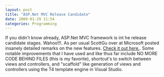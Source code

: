 ```yaml
---
layout: post
title: "ASP.Net MVC Release Candidate"
date: 2009-01-29 11:54
categories: Programming
---
```


If you didn't know already, ASP.Net MVC framework is int he release candidate stages. Wahoo!!!. As per usual ScottGu over at Microsoft posted insanely detailed remarks on the new features. [Check it out here.](http://weblogs.asp.net/scottgu/archive/2009/01/27/asp-net-mvc-1-0-release-candidate-now-available.aspx). Some notable improvements that I have used and like thus far include NO MORE CODE BEHIND FILES (this is my favorite), shortcut's to switch between views and controllers, and "scaffold" like generation of views and controllers using the T4 template engine in Visual Studio.